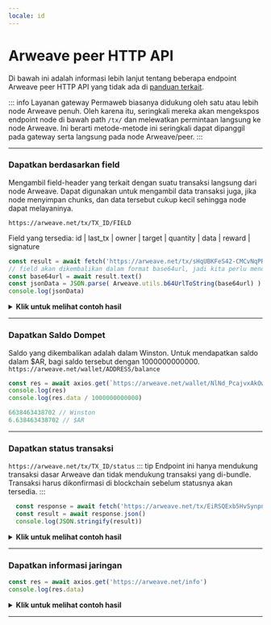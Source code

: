 ```yaml
---
locale: id
---
```


# Arweave peer HTTP API
Di bawah ini adalah informasi lebih lanjut tentang beberapa endpoint Arweave peer HTTP API yang tidak ada di [panduan terkait](https://docs.arweave.org/developers/server/http-api).

::: info
Layanan gateway Permaweb biasanya didukung oleh satu atau lebih node Arweave penuh. Oleh karena itu, seringkali mereka akan mengekspos endpoint node di bawah path `/tx/` dan melewatkan permintaan langsung ke node Arweave. Ini berarti metode-metode ini seringkali dapat dipanggil pada gateway serta langsung pada node Arweave/peer.
:::

<hr />

### Dapatkan berdasarkan field
Mengambil field-header yang terkait dengan suatu transaksi langsung dari node Arweave. Dapat digunakan untuk mengambil data transaksi juga, jika node menyimpan chunks, dan data tersebut cukup kecil sehingga node dapat melayaninya.

`https://arweave.net/tx/TX_ID/FIELD`

Field yang tersedia: id | last_tx | owner | target | quantity | data | reward | signature
```js
const result = await fetch('https://arweave.net/tx/sHqUBKFeS42-CMCvNqPR31yEP63qSJG3ImshfwzJJF8/data')
// field akan dikembalikan dalam format base64url, jadi kita perlu mendecode
const base64url = await result.text()
const jsonData = JSON.parse( Arweave.utils.b64UrlToString(base64url) )
console.log(jsonData)
```

<details>
<summary><b>Klik untuk melihat contoh hasil</b></summary>

```json
{
  "ticker":"ANT-PENDING",
  "name":"pending",
  "owner":"NlNd_PcajvxAkOweo7rZHJKiIJ7vW1WXt9vb6CzGmC0",
  "controller":"NlNd_PcajvxAkOweo7rZHJKiIJ7vW1WXt9vb6CzGmC0",
  "evolve":null,
  "records": {
    "@":"As-g0fqvO_ALZpSI8yKfCZaFtnmuwWasY83BQ520Duw"
  },
  "balances":{"NlNd_PcajvxAkOweo7rZHJKiIJ7vW1WXt9vb6CzGmC0":1}
}
```
</details>
<hr />

### Dapatkan Saldo Dompet
Saldo yang dikembalikan adalah dalam Winston. Untuk mendapatkan saldo dalam $AR, bagi saldo tersebut dengan 1000000000000.
`https://arweave.net/wallet/ADDRESS/balance`
```js
const res = await axios.get(`https://arweave.net/wallet/NlNd_PcajvxAkOweo7rZHJKiIJ7vW1WXt9vb6CzGmC0/balance`)
console.log(res)
console.log(res.data / 1000000000000)

6638463438702 // Winston
6.638463438702 // $AR
```
<hr />

### Dapatkan status transaksi
`https://arweave.net/tx/TX_ID/status`
::: tip
Endpoint ini hanya mendukung transaksi dasar Arweave dan tidak mendukung transaksi yang di-bundle. Transaksi harus dikonfirmasi di blockchain sebelum statusnya akan tersedia.
:::

```js
  const response = await fetch('https://arweave.net/tx/EiRSQExb5HvSynpn0S7_dDnwcws1AJMxoYx4x7nWoho/status')
  const result = await response.json()
  console.log(JSON.stringify(result))
```

<details>
<summary><b>Klik untuk melihat contoh hasil</b></summary>

```json
{
  "block_height":1095552,"block_indep_hash":"hyhLEyOw5WcIhZxq-tlnxhnEFgKChKHFrMoUdgIg2Sw0WoBMbdx6uSJKjxnQWon3","number_of_confirmations":10669
}

```
</details>
<hr />

### Dapatkan informasi jaringan

```js
const res = await axios.get('https://arweave.net/info')
console.log(res.data)
```

<details>
<summary><b>Klik untuk melihat contoh hasil</b></summary>

```json
{
    "network": "arweave.N.1",
    "version": 5,
    "release": 53,
    "height": 1106211,
    "current": "bqPU_7t-TdRIxgsja0ftgEMNnlGL6OX621LPJJzYP12w-uB_PN4F7qRYD-DpIuRu",
    "blocks": 1092577,
    "peers": 13922,
    "queue_length": 0,
    "node_state_latency": 0
}

```
</details>
<hr />



